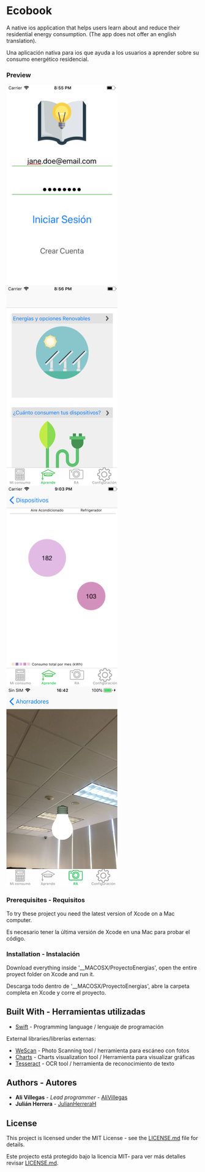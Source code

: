# Ecobook
A native ios application that helps users learn about and reduce their residential energy consumption. (The app does not offer an english translation).

Una aplicación nativa para ios que ayuda a los usuarios a aprender sobre su consumo energético residencial.

### Preview 

<img src="WorkingAppImages/Login.png" width="290" height="520" alt="Login">
<img src="WorkingAppImages/LearnHome1.png" width="290" height="520"  alt="Home">
<img src="WorkingAppImages/DevicesGraph.png" width="290" height="520"  alt="Graph">
<img src="WorkingAppImages/bulbAR.PNG" width="290" height="520"  alt="AR">


### Prerequisites - Requisitos

To try these project you need the latest version of Xcode on a Mac computer.

Es necesario tener la última versión de Xcode en una Mac para probar el código.

### Installation - Instalación

Download everything inside '__MACOSX/ProyectoEnergias', open the entire proyect folder on Xcode and run it.

Descarga todo dentro de '__MACOSX/ProyectoEnergias', abre la carpeta completa en Xcode y corre el proyecto.

## Built With - Herramientas utilizadas

* [Swift](https://swift.org/documentation/) - Programming language / lenguaje de programación

External libraries/librerías externas: 

* [WeScan](https://github.com/WeTransfer/WeScan) - Photo Scanning tool / herramienta para escáneo con fotos
* [Charts](https://github.com/danielgindi/Charts) - Charts visualization tool / Herramienta para visualizar gráficas
* [Tesseract](https://github.com/gali8/Tesseract-OCR-iOS) - OCR tool / herramienta de reconocimiento de texto

## Authors - Autores

* **Ali Villegas** - *Lead programmer* - [AliVillegas](https://github.com/AliVillegas)
* **Julián Herrera** - [JulianHerreraH](https://github.com/JulianHerreraH)

## License

This project is licensed under the MIT License - see the [LICENSE.md](LICENSE.md) file for details.

Este projecto está protegido bajo la licencia MIT- para ver más detalles revisar [LICENSE.md](LICENSE.md).
